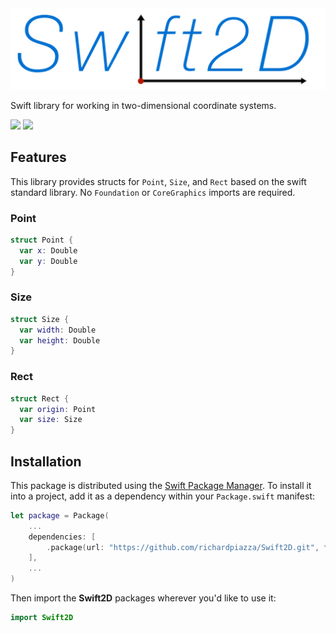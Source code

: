 <img src="Swift2D.png" width="512" max-width="90%" alt="Swift2D" />

Swift library for working in two-dimensional coordinate systems.

[![](https://img.shields.io/endpoint?url=https%3A%2F%2Fswiftpackageindex.com%2Fapi%2Fpackages%2Frichardpiazza%2FSwift2D%2Fbadge%3Ftype%3Dplatforms)](https://swiftpackageindex.com/richardpiazza/Swift2D)
[![](https://img.shields.io/endpoint?url=https%3A%2F%2Fswiftpackageindex.com%2Fapi%2Fpackages%2Frichardpiazza%2FSwift2D%2Fbadge%3Ftype%3Dswift-versions)](https://swiftpackageindex.com/richardpiazza/Swift2D)

## Features

This library provides structs for `Point`, `Size`, and `Rect` based on the swift standard library. No `Foundation` or `CoreGraphics` imports are required.

### Point

```swift
struct Point {
  var x: Double
  var y: Double
}
```

### Size

```swift
struct Size {
  var width: Double
  var height: Double
}
```

### Rect

```swift
struct Rect {
  var origin: Point
  var size: Size
}
```

## Installation

This package is distributed using the [Swift Package Manager](https://swift.org/package-manager). To install it into a project, add it as a dependency within your `Package.swift` manifest:

```swift
let package = Package(
    ...
    dependencies: [
        .package(url: "https://github.com/richardpiazza/Swift2D.git", from: "2.1.0")
    ],
    ...
)
```

Then import the **Swift2D** packages wherever you'd like to use it:

```swift
import Swift2D
```
